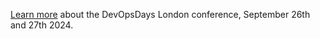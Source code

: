[Learn more](https://devopsdays.london) about the DevOpsDays London conference, September 26th and 27th 2024.
